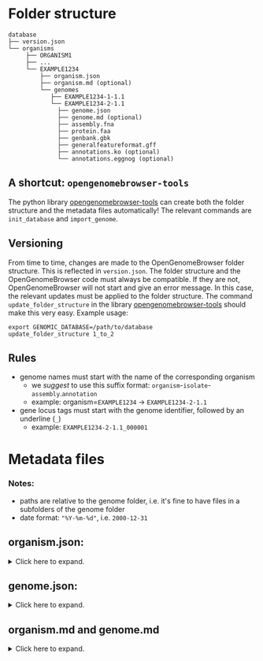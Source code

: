 # Folder structure

```
database
├── version.json
└── organisms
     ├── ORGANISM1
     ├── ...
     └── EXAMPLE1234
         ├── organism.json
         ├── organism.md (optional)
         └── genomes
            ├── EXAMPLE1234-1-1.1
            └── EXAMPLE1234-2-1.1
              ├── genome.json
              ├── genome.md (optional)
              ├── assembly.fna
              ├── protein.faa
              ├── genbank.gbk
              ├── generalfeatureformat.gff
              ├── annotations.ko (optional)
              └── annotations.eggnog (optional)
```

## A shortcut: `opengenomebrowser-tools`

The python library [opengenomebrowser-tools](https://github.com/opengenomebrowser/opengenomebrowser-tools) can create both the folder structure and
the metadata files automatically! The relevant commands are `init_database` and `import_genome`.

## Versioning

From time to time, changes are made to the OpenGenomeBrowser folder structure. This is reflected in `version.json`. The folder structure and the
OpenGenomeBrowser code must always be compatible. If they are not, OpenGenomeBrowser will not start and give an error message. In this case, the
relevant updates must be applied to the folder structure. The command `update_folder_structure` in the library
[opengenomebrowser-tools](https://github.com/opengenomebrowser/opengenomebrowser-tools)
should make this very easy. Example usage:

```shell
export GENOMIC_DATABASE=/path/to/database
update_folder_structure 1_to_2
```

## Rules

- genome names must start with the name of the corresponding organism
    - we _suggest_ to use this suffix format:
      `organism`-`isolate`-`assembly`.`annotation`
    - example: organism=`EXAMPLE1234` -> `EXAMPLE1234-2-1.1`
- gene locus tags must start with the genome identifier, followed by an underline (`_`)
    - example: `EXAMPLE1234-2-1.1_000001`

# Metadata files

### Notes:

- paths are relative to the genome folder, i.e. it's fine to have files in a subfolders of the genome folder
- date format: `"%Y-%m-%d"`, i.e. `2000-12-31`

## organism.json:

<details>

  <summary>Click here to expand.</summary>


In the example below, all mandatory fields contain dummy data and all non-mandatory fields have null-input.

```json
{
  "name": "EXAMPLE1234",
  "alternative_name": null,
  "taxid": null,
  "restricted": false,
  "tags": [],
  "representative": "EXAMPLE1234-2-1.1"
}
```

</details>

## genome.json:

<details>

  <summary>Click here to expand.</summary>


In the example below, all mandatory fields contain dummy data and all non-mandatory fields have null-input.

```json
{
  "identifier": "EXAMPLE1234-2-1.1",
  "contaminated": false,
  "old_identifier": null,
  "isolation_date": null,
  "env_broad_scale": [],
  "env_local_scale": [],
  "env_medium": [],
  "growth_condition": null,
  "geographical_coordinates": null,
  "geographical_name": null,
  "library_preparation": null,
  "sequencing_tech": null,
  "sequencing_tech_version": null,
  "sequencing_date": null,
  "sequencing_coverage": null,
  "read_length": null,
  "assembly_tool": null,
  "assembly_version": null,
  "assembly_date": null,
  "nr_replicons": null,
  "cds_tool": null,
  "cds_tool_date": null,
  "cds_tool_version": null,
  "cds_tool_faa_file": "protein.faa",
  "cds_tool_ffn_file": "nucleotide_cds.ffn",
  "cds_tool_gbk_file": "genbank.gbk",
  "cds_tool_gff_file": "generalfeatureformat.gff",
  "cds_tool_sqn_file": null,
  "assembly_fasta_file": "assembly.fna",
  "custom_annotations": [],
  "BUSCO": {},
  "COG": {},
  "bioproject_accession": null,
  "biosample_accession": null,
  "genome_accession": null,
  "literature_references": [],
  "custom_tables": {},
  "tags": []
}
```

### BUSCO format:

```text
"BUSCO": {
  "C": 0,
  "D": 0,
  "F": 0,
  "M": 0,
  "S": 0,
  "T": 0
}
```

`opengenomebroser-tools` can automatically parse this information from busco-output-files.

### COG format:

```text
"COG": {
  "J": 152.5,
  "A": 2,
  "K": 29.3,
  "L": 65.833
}
```

These are allowed COG categories: `JAKLBDYVTMNZWUOXCGEFHIPQRS`. If a category is omitted, it is assumed to be zero.
`opengenomebroser-tools` can automatically parse this information from eggnog-files.

### Custom annotations format - type eggnog:

For files created by eggNOG v2-v2.1.1:

```text
"custom_annotations": [
  {
    "date": "0000-00-00",
    "file": "annotations.eggnog",
    "type": "__replace_this__"
  }
]
```

If your file was created by eggNOG

- v2-v2.1.1: `type` must be `eggnog`
- v2.1.2+: `type` must be `eggnog-2.1.2`

The file `annotations.eggnog` must be an eggNOG-mapper v2 output file. (Usual filename: `query_seqs.fa.emapper.annotations`)
`opengenomebroser-tools` can automatically detect these files.

### Custom annotations format:

Click here for more information about [custom annotations](annotations.md). Click here to
learn [how to format the file](annotations.md#custom-annotation-files).

```text
"custom_annotations": [
  {
    "date": "0000-00-00",
    "file": "annotations.ko",
    "type": "KG"
  }
]
```

`opengenomebroser-tools` can automatically detect these files.

### Custom tables format:

```text
"custom_tables": {
  "Table 1 Title": {
    "index_col": "taxid",
    "taxid_cols": ["taxid"],
    "rows": [
      {
        "description": "Fakebacillus bullshitingis organism 42 16S ribosomal RNA, partial sequence",
        "taxid": 0,
        "evalue": 0.0
      }
    ]
  }
}
```

Alternatively, the markdown files (`organism.md` or `genome.md`) could be used to add tables.

### Literature references format:

```text
"literature_references": [
  {
    "url": "https://pubmed.ncbi.nlm.nih.gov/1234/",
    "name": "Name of paper"
  }
]
```

</details>

## organism.md and genome.md

<details>

  <summary>Click here to expand.</summary>


In addition to the more restrictive `.json` files, a `.md` file can optionally be added to each organism and genome.

The Markdown format is very flexible and allows users to add text, links and tables to these pages. Users with staff permissions can edit these
Markdown files directly through OpenGenomeBrowser via the user button on the these pages.

- `organism.md` will be integrated on the main page of each organism (`/organism/<ORGANISM>`) and genome (`/genome/<GENOME>`)
- `genome.md` will be integrated on the main page of each genome (`/genome/<GENOME>`)

</details>

